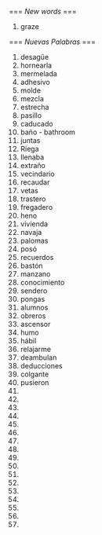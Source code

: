 === *New words* ===

1.  graze

=== *Nuevas Palabras* ===

1. desagüe
2. hornearla
3. mermelada
4. adhesivo
5. molde
6. mezcla
7. estrecha
8. pasillo
9. caducado
10. baño - bathroom
11. juntas
12. Riega
13. llenaba
14. extraño
15. vecindario
16. recaudar
17. vetas
18. trastero
19. fregadero
20. heno
21. vivienda
22. navaja
23. palomas
24. posó
25. recuerdos
26. bastón
27. manzano
28. conocimiento
29. sendero
30. pongas
31. alumnos
32. obreros
33. ascensor
34. humo
35. hábil
36. relajarme   
37. deambulan
38. deducciones
39. colgante
40. pusieron
41. 
42. 
43. 
44. 
45. 
46. 
47. 
48. 
49. 
50. 
51. 
52. 
53.     
54. 
55.     
56.     
57. 

